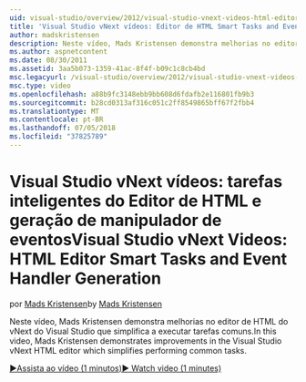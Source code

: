 ```yaml
---
uid: visual-studio/overview/2012/visual-studio-vnext-videos-html-editor-smart-tasks-and-event-handler-generation
title: 'Visual Studio vNext vídeos: Editor de HTML Smart Tasks and Event Handler Generation&lt;2}&lt;1 | Microsoft Docs'
author: madskristensen
description: Neste vídeo, Mads Kristensen demonstra melhorias no editor de HTML do vNext do Visual Studio que simplifica a executar tarefas comuns.
ms.author: aspnetcontent
ms.date: 08/30/2011
ms.assetid: 3aa5b073-1359-41ac-8f4f-b09c1c8cb4bd
msc.legacyurl: /visual-studio/overview/2012/visual-studio-vnext-videos-html-editor-smart-tasks-and-event-handler-generation
msc.type: video
ms.openlocfilehash: a88b9fc3148ebb9bb608d6fdafb2e116801fb9b3
ms.sourcegitcommit: b28cd0313af316c051c2ff8549865bff67f2fbb4
ms.translationtype: MT
ms.contentlocale: pt-BR
ms.lasthandoff: 07/05/2018
ms.locfileid: "37825789"
---
```

<a name="visual-studio-vnext-videos-html-editor-smart-tasks-and-event-handler-generation"></a><span data-ttu-id="b848a-103">Visual Studio vNext vídeos: tarefas inteligentes do Editor de HTML e geração de manipulador de eventos</span><span class="sxs-lookup"><span data-stu-id="b848a-103">Visual Studio vNext Videos: HTML Editor Smart Tasks and Event Handler Generation</span></span>
====================
<span data-ttu-id="b848a-104">por [Mads Kristensen](https://github.com/madskristensen)</span><span class="sxs-lookup"><span data-stu-id="b848a-104">by [Mads Kristensen](https://github.com/madskristensen)</span></span>

<span data-ttu-id="b848a-105">Neste vídeo, Mads Kristensen demonstra melhorias no editor de HTML do vNext do Visual Studio que simplifica a executar tarefas comuns.</span><span class="sxs-lookup"><span data-stu-id="b848a-105">In this video, Mads Kristensen demonstrates improvements in the Visual Studio vNext HTML editor which simplifies performing common tasks.</span></span>

[<span data-ttu-id="b848a-106">&#9654;Assista ao vídeo (1 minutos)</span><span class="sxs-lookup"><span data-stu-id="b848a-106">&#9654; Watch video (1 minutes)</span></span>](https://channel9.msdn.com/Blogs/ASP-NET-Site-Videos/visual-studio-vnext-videos-html-editor-smart-tasks-and-event-handler-generation)
